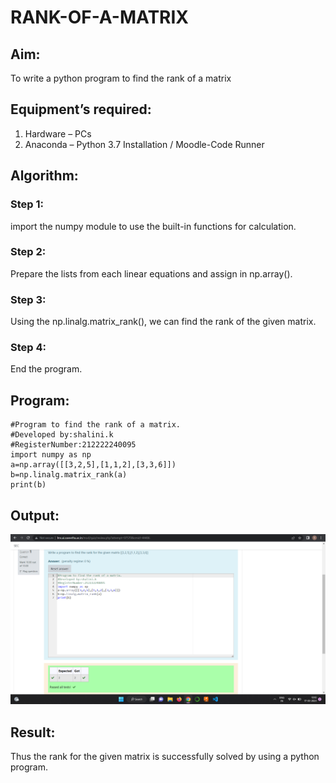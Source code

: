 # RANK-OF-A-MATRIX
## Aim:
To write a python program to find the rank of a matrix
## Equipment’s required:
1. 	Hardware – PCs
2. 	Anaconda – Python 3.7 Installation / Moodle-Code Runner
## Algorithm:
### Step 1: 
import the numpy module to use the built-in functions for calculation.
### Step 2: 
Prepare the lists from each linear equations and assign in np.array().
### Step 3:
 Using the np.linalg.matrix_rank(), we can find the rank of the given matrix.
### Step 4:
End the program. 
## Program:
```
#Program to find the rank of a matrix.
#Developed by:shalini.k 
#RegisterNumber:212222240095
import numpy as np
a=np.array([[3,2,5],[1,1,2],[3,3,6]])
b=np.linalg.matrix_rank(a)
print(b)
```

## Output:
![OUTPUT](./images/py1.png)
## Result:
Thus the rank for the given matrix is successfully solved by  using a python program.

